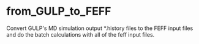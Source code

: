 # from_GULP_to_FEFF
Convert GULP's MD simulation output *.history files to the FEFF input files and do the batch calculations with all of the feff input files.
